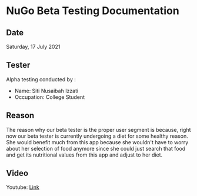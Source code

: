 # NuGo Beta Testing Documentation

## Date

Saturday, 17 July 2021

## Tester

Alpha testing conducted by :

-  Name: Siti Nusaibah Izzati
-  Occupation: College Student

## Reason

The reason why our beta tester is the proper user segment is because, right now our beta tester is currently undergoing a diet for some healthy reason. She would benefit much from this app because she wouldn't have to worry about her selection of food anymore since she could just search that food and get its nutritional values from this app and adjust to her diet.

## Video

Youtube: [Link](https://youtu.be/Kon7DC_leuQ)
